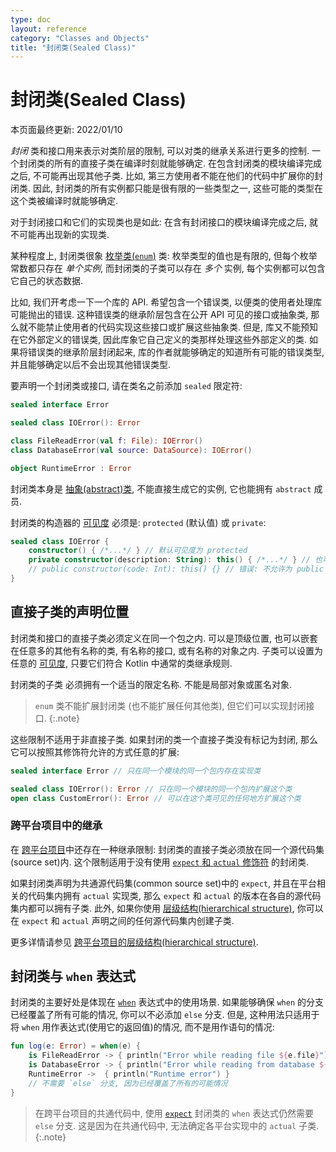 ```yaml
---
type: doc
layout: reference
category: "Classes and Objects"
title: "封闭类(Sealed Class)"
---
```


# 封闭类(Sealed Class)

本页面最终更新: 2022/01/10

_封闭_ 类和接口用来表示对类阶层的限制, 可以对类的继承关系进行更多的控制.
一个封闭类的所有的直接子类在编译时刻就能够确定. 在包含封闭类的模块编译完成之后, 不可能再出现其他子类.
比如, 第三方使用者不能在他们的代码中扩展你的封闭类.
因此, 封闭类的所有实例都只能是很有限的一些类型之一, 这些可能的类型在这个类被编译时就能够确定.

对于封闭接口和它们的实现类也是如此: 在含有封闭接口的模块编译完成之后, 就不可能再出现新的实现类.

某种程度上, 封闭类很象 [枚举类(`enum`)](enum-classes.html) 类: 枚举类型的值也是有限的,
但每个枚举常数都只存在 _单个实例_, 而封闭类的子类可以存在 _多个_ 实例, 每个实例都可以包含它自己的状态数据.

比如, 我们开考虑一下一个库的 API. 希望包含一个错误类, 以便类的使用者处理库可能抛出的错误.
这种错误类的继承阶层包含在公开 API 可见的接口或抽象类,
那么就不能禁止使用者的代码实现这些接口或扩展这些抽象类.
但是, 库又不能预知在它外部定义的错误类, 因此库象它自己定义的类那样处理这些外部定义的类.
如果将错误类的继承阶层封闭起来, 库的作者就能够确定的知道所有可能的错误类型, 并且能够确定以后不会出现其他错误类型.

要声明一个封闭类或接口, 请在类名之前添加 `sealed` 限定符:

```kotlin
sealed interface Error

sealed class IOError(): Error

class FileReadError(val f: File): IOError()
class DatabaseError(val source: DataSource): IOError()

object RuntimeError : Error
```

封闭类本身是 [抽象(abstract)类](classes.html#abstract-classes), 不能直接生成它的实例, 它也能拥有 `abstract` 成员.

封闭类的构造器的 [可见度](visibility-modifiers.html) 必须是: `protected` (默认值) 或 `private`:

```kotlin
sealed class IOError {
    constructor() { /*...*/ } // 默认可见度为 protected
    private constructor(description: String): this() { /*...*/ } // 也可以设置为 private
    // public constructor(code: Int): this() {} // 错误: 不允许为 public 和 internal
}
```

## 直接子类的声明位置

封闭类和接口的直接子类必须定义在同一个包之内. 可以是顶级位置, 也可以嵌套在任意多的其他有名称的类, 有名称的接口, 或有名称的对象之内.
子类可以设置为任意的 [可见度](visibility-modifiers.html), 只要它们符合 Kotlin 中通常的类继承规则.

封闭类的子类 必须拥有一个适当的限定名称. 不能是局部对象或匿名对象.

> `enum` 类不能扩展封闭类 (也不能扩展任何其他类), 但它们可以实现封闭接口.
{:.note}

这些限制不适用于非直接子类. 如果封闭的类一个直接子类没有标记为封闭,
那么它可以按照其修饰符允许的方式任意的扩展:

```kotlin
sealed interface Error // 只在同一个模块的同一个包内存在实现类

sealed class IOError(): Error // 只在同一个模块的同一个包内扩展这个类
open class CustomError(): Error // 可以在这个类可见的任何地方扩展这个类
```

### 跨平台项目中的继承

在 [跨平台项目](mpp/mpp-intro.html)中还存在一种继承限制: 封闭类的直接子类必须放在同一个源代码集(source set)内.
这个限制适用于没有使用 [`expect` 和 `actual` 修饰符](mpp/mpp-connect-to-apis.html) 的封闭类.

如果封闭类声明为共通源代码集(common source set)中的 `expect`, 并且在平台相关的代码集内拥有 `actual` 实现类,
那么 `expect` 和 `actual` 的版本在各自的源代码集内都可以拥有子类.
此外, 如果你使用 [层级结构(hierarchical structure)](mpp/mpp-share-on-platforms.html#share-code-on-similar-platforms),
你可以在 `expect` 和 `actual` 声明之间的任何源代码集内创建子类.

更多详情请参见 [跨平台项目的层级结构(hierarchical structure)](mpp/mpp-share-on-platforms.html#share-code-on-similar-platforms).

## 封闭类与 `when` 表达式

封闭类的主要好处是体现在 [`when`](control-flow.html#when-expression) 表达式中的使用场景.
如果能够确保 `when` 的分支已经覆盖了所有可能的情况, 你可以不必添加 `else` 分支.
但是, 这种用法只适用于将 `when` 用作表达式(使用它的返回值)的情况, 而不是用作语句的情况:

```kotlin
fun log(e: Error) = when(e) {
    is FileReadError -> { println("Error while reading file ${e.file}") }
    is DatabaseError -> { println("Error while reading from database ${e.source}") }
    RuntimeError ->  { println("Runtime error") }
    // 不需要 `else` 分支, 因为已经覆盖了所有的可能情况
}
```

> 在跨平台项目的共通代码中, 使用 [`expect`](mpp/mpp-connect-to-apis.html) 封闭类的 `when` 表达式仍然需要 `else` 分支.
> 这是因为在共通代码中, 无法确定各平台实现中的 `actual` 子类.
{:.note}
